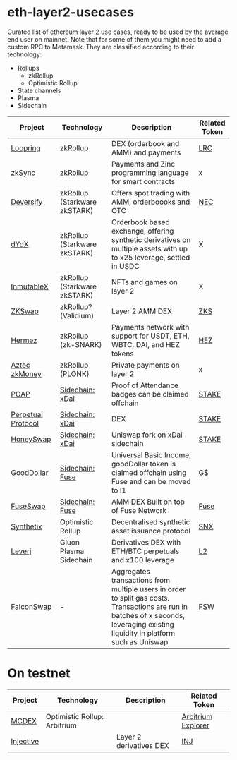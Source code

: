 # eth-layer2-usecases
Curated list of ethereum layer 2 use cases, ready to be used by the average end user on mainnet. Note that for some of them you might need to add a custom RPC to Metamask. They are classified according to their technology:
* Rollups
  * zkRollup
  * Optimistic Rollup
* State channels
* Plasma
* Sidechain

| Project  | Technology | Description | Related Token |
|----------|------------|-------|-------------|
| [Loopring](https://exchange.loopring.io/swap) | zkRollup   | DEX (orderbook and AMM) and payments | [LRC](https://coinmarketcap.com/currencies/loopring/) |
| [zkSync](https://wallet.zksync.io/)           | zkRollup           | Payments and Zinc programming language for smart contracts    |x |
| [Deversify](https://app.deversifi.com/)       | zkRollup (Starkware zkSTARK)           |  Offers spot trading with AMM, orderboooks and OTC   |[NEC](https://coinmarketcap.com/currencies/nectar/) |
| [dYdX](https://trade.dydx.exchange/)         |  zkRollup (Starkware zkSTARK)          | Orderbook based exchange, offering synthetic derivatives on multiple assets with up to x25 leverage, settled in USDC  | X  |
| [InmutableX](https://market.x.immutable.com/) | zkRollup (Starkware zkSTARK)   | NFTs and games on layer 2 | X |
| [ZKSwap](https://zks.app/en/wallet)                |  zkRollup? (Validium)    |  Layer 2 AMM DEX    | [ZKS](https://coinmarketcap.com/currencies/zkswap/) |
| [Hermez](https://hermez.io/payment-network)                |  zkRollup (zk-SNARK)    |  Payments network with support for USDT, ETH, WBTC, DAI, and HEZ tokens   | [HEZ](https://coinmarketcap.com/currencies/hermez-network/) |
| [Aztec zkMoney](https://zk.money/) | zkRollup (PLONK)   | Private payments on layer 2 | x |
| [POAP](https://www.poap.xyz/)                 |   [Sidechain: xDai](https://blockscout.com/poa/xdai/)       | Proof of Attendance badges can be claimed offchain    |[STAKE](https://coinmarketcap.com/currencies/xdai/) |
| [Perpetual Protocol](https://perp.exchange/)     |   [Sidechain: xDai](https://blockscout.com/poa/xdai/) |  DEX  |[STAKE](https://coinmarketcap.com/currencies/xdai/) |
| [HoneySwap](https://honeyswap.org/)           |   [Sidechain: xDai](https://blockscout.com/poa/xdai/)       | Uniswap fork on xDai sidechain      |    [STAKE](https://coinmarketcap.com/currencies/xdai/) |
| [GoodDollar](https://www.gooddollar.org/)     |   [Sidechain: Fuse](https://explorer.fuse.io/) | Universal Basic Income, goodDollar token is claimed offchain using Fuse and can be moved to l1  | [G$](https://coinmarketcap.com/currencies/gooddollar/) |
| [FuseSwap](https://fuseswap.com/#/bridge)     |   [Sidechain: Fuse](https://explorer.fuse.io/) |  AMM DEX Built on top of Fuse Network     | [Fuse](https://www.coingecko.com/es/monedas/fuse-network-token) |
| [Synthetix](https://l2.mintr.synthetix.io/)     |   Optimistic Rollup | Decentralised synthetic asset issuance protocol    |[SNX](https://coinmarketcap.com/currencies/synthetix-network-token/) |
| [Leverj](https://live.leverj.io/)     |   Gluon Plasma Sidechain | Derivatives DEX with ETH/BTC perpetuals and x100 leverage    | [L2](https://coinmarketcap.com/currencies/leverj-gluon/) |
| [FalconSwap](https://falconswap.exchange/)     |   - | Aggregates transactions from multiple users in order to split gas costs. Transactions are run in batches of x seconds, leveraging existing liquidity in platform such as Uniswap     | [FSW](https://coinmarketcap.com/currencies/fsw-token/) |

# On testnet
| Project  | Technology | Description | Related Token |
|----------|------------|-------|-------------|
| [MCDEX](https://arb.mcdex.io/trade/ETH-PERP)|  Optimistic Rollup: Arbitrium   |       |[Arbitrium Explorer](https://explorer.arbitrum.io/#/)  |
| [Injective](https://testnet.injective.exchange/)         |            |  Layer 2 derivatives DEX       | [INJ](https://coinmarketcap.com/currencies/injective-protocol/) |

